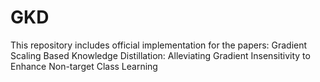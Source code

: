 # GKD
This repository includes official implementation for the papers: Gradient Scaling Based Knowledge Distillation: Alleviating Gradient Insensitivity to Enhance Non-target Class Learning
